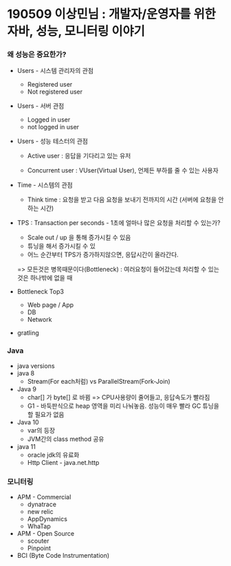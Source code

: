 # 190509 이상민님 : 개발자/운영자를 위한 자바, 성능, 모니터링 이야기 

### 왜 성능은 중요한가?

- Users - 시스템 관리자의 관점 
  - Registered user
  - Not registered user
- Users - 서버 관점
  - Logged in user
  - not logged in user

- Users - 성능 테스터의 관점

  - Active user :  응답을 기다리고 있는 유저

  - Concurrent user : VUser(Virtual User), 언제든 부하를 줄 수 있는 사용자

    

- Time - 시스템의 관점
  - Think time : 요청을 받고 다음 요청을 보내기 전까지의 시간 (서버에 요청을 안하는 시간)

- TPS : Transaction per seconds - 1초에 얼마나 많은 요청을 처리할 수 있는가?

  - Scale out / up 을 통해 증가시킬 수 있음
  - 튜닝을 해서 증가시킬 수 있
  - 어느 순간부터 TPS가 증가하지않으면, 응답시간이 올라간다.

  => 모든것은 병목때문이다(Bottleneck) : 여러요청이 들어갔는데 처리할 수 있는 것은 하나밖에 없을 때

- Bottleneck Top3
  - Web page / App
  - DB
  - Network

- gratling



### Java

- java versions
- java 8
  - Stream(For each처럼) vs ParallelStream(Fork-Join)
- Java 9
  - char[] 가 byte[] 로 바뀜 => CPU사용량이 줄어들고, 응답속도가 빨라짐
  - G1 - 바둑판식으로 heap 영역을 미리 나눠놓음. 성능이 매우 빨라 GC 튜닝을 할 필요가 없음
- Java 10
  - var의 등장
  - JVM간의 class method 공유
- java 11
  - oracle jdk의 유료화
  - Http Client - java.net.http



### 모니터링

- APM - Commercial 
  - dynatrace
  - new relic
  - AppDynamics
  - WhaTap
- APM - Open Source
  - scouter
  - Pinpoint
- BCI (Byte Code Instrumentation)

